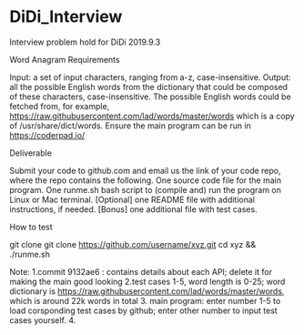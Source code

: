 # DiDi_Interview
Interview problem hold for DiDi 2019.9.3

Word Anagram
Requirements

Input: a set of input characters, ranging from a-z, case-insensitive.
Output: all the possible English words from the dictionary that could be composed of these characters, case-insensitive.
The possible English words could be fetched from, for example,  https://raw.githubusercontent.com/lad/words/master/words which is a copy of /usr/share/dict/words.
Ensure the main program can be run in https://coderpad.io/
 

Deliverable

Submit your code to github.com and email us the link of your code repo, where the repo contains the following.
One source code file for the main program.
One runme.sh bash script to (compile and) run the program on Linux or Mac terminal.
[Optional] one README file with additional instructions, if needed.
[Bonus] one additional file with test cases.

How to test

git clone git clone https://github.com/username/xyz.git
cd xyz && ./runme.sh


Note:
1.commit 9132ae6 : contains details about each API; delete it for making the main good looking
2.test cases 1-5, word length is 0-25; word dictionary is https://raw.githubusercontent.com/lad/words/master/words, which is around 22k words in total
3. main program: enter number 1-5 to load corsponding test cases by github; enter other number to input test cases yourself.
4.
